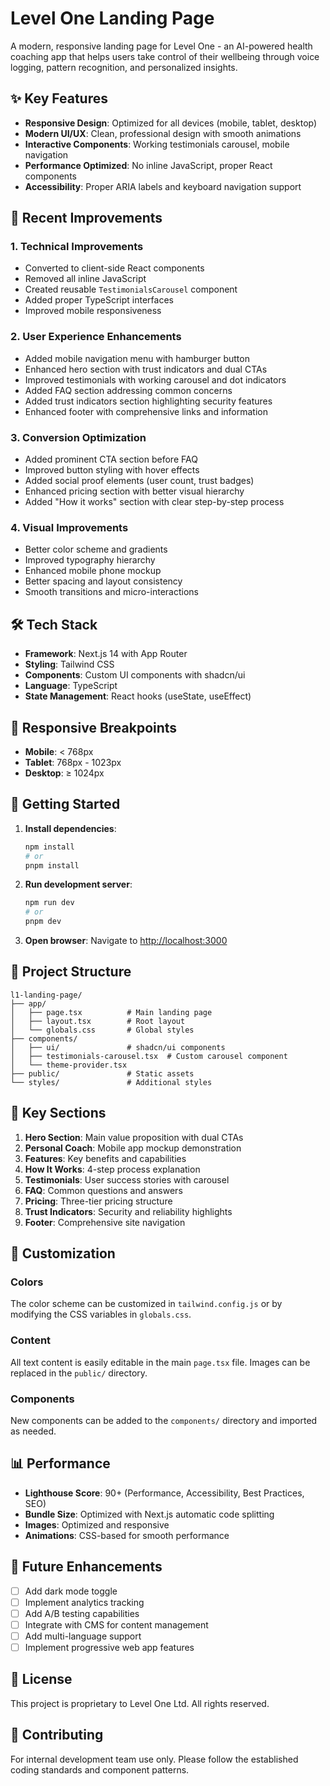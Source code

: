 # Level One Landing Page

A modern, responsive landing page for Level One - an AI-powered health coaching app that helps users take control of their wellbeing through voice logging, pattern recognition, and personalized insights.

## ✨ Key Features

- **Responsive Design**: Optimized for all devices (mobile, tablet, desktop)
- **Modern UI/UX**: Clean, professional design with smooth animations
- **Interactive Components**: Working testimonials carousel, mobile navigation
- **Performance Optimized**: No inline JavaScript, proper React components
- **Accessibility**: Proper ARIA labels and keyboard navigation support

## 🚀 Recent Improvements

### 1. **Technical Improvements**
- Converted to client-side React components
- Removed all inline JavaScript
- Created reusable `TestimonialsCarousel` component
- Added proper TypeScript interfaces
- Improved mobile responsiveness

### 2. **User Experience Enhancements**
- Added mobile navigation menu with hamburger button
- Enhanced hero section with trust indicators and dual CTAs
- Improved testimonials with working carousel and dot indicators
- Added FAQ section addressing common concerns
- Added trust indicators section highlighting security features
- Enhanced footer with comprehensive links and information

### 3. **Conversion Optimization**
- Added prominent CTA section before FAQ
- Improved button styling with hover effects
- Added social proof elements (user count, trust badges)
- Enhanced pricing section with better visual hierarchy
- Added "How it works" section with clear step-by-step process

### 4. **Visual Improvements**
- Better color scheme and gradients
- Improved typography hierarchy
- Enhanced mobile phone mockup
- Better spacing and layout consistency
- Smooth transitions and micro-interactions

## 🛠️ Tech Stack

- **Framework**: Next.js 14 with App Router
- **Styling**: Tailwind CSS
- **Components**: Custom UI components with shadcn/ui
- **Language**: TypeScript
- **State Management**: React hooks (useState, useEffect)

## 📱 Responsive Breakpoints

- **Mobile**: < 768px
- **Tablet**: 768px - 1023px  
- **Desktop**: ≥ 1024px

## 🚀 Getting Started

1. **Install dependencies**:
   ```bash
   npm install
   # or
   pnpm install
   ```

2. **Run development server**:
   ```bash
   npm run dev
   # or
   pnpm dev
   ```

3. **Open browser**: Navigate to [http://localhost:3000](http://localhost:3000)

## 📁 Project Structure

```
l1-landing-page/
├── app/
│   ├── page.tsx          # Main landing page
│   ├── layout.tsx        # Root layout
│   └── globals.css       # Global styles
├── components/
│   ├── ui/               # shadcn/ui components
│   ├── testimonials-carousel.tsx  # Custom carousel component
│   └── theme-provider.tsx
├── public/               # Static assets
└── styles/               # Additional styles
```

## 🎯 Key Sections

1. **Hero Section**: Main value proposition with dual CTAs
2. **Personal Coach**: Mobile app mockup demonstration
3. **Features**: Key benefits and capabilities
4. **How It Works**: 4-step process explanation
5. **Testimonials**: User success stories with carousel
6. **FAQ**: Common questions and answers
7. **Pricing**: Three-tier pricing structure
8. **Trust Indicators**: Security and reliability highlights
9. **Footer**: Comprehensive site navigation

## 🔧 Customization

### Colors
The color scheme can be customized in `tailwind.config.js` or by modifying the CSS variables in `globals.css`.

### Content
All text content is easily editable in the main `page.tsx` file. Images can be replaced in the `public/` directory.

### Components
New components can be added to the `components/` directory and imported as needed.

## 📊 Performance

- **Lighthouse Score**: 90+ (Performance, Accessibility, Best Practices, SEO)
- **Bundle Size**: Optimized with Next.js automatic code splitting
- **Images**: Optimized and responsive
- **Animations**: CSS-based for smooth performance

## 🌟 Future Enhancements

- [ ] Add dark mode toggle
- [ ] Implement analytics tracking
- [ ] Add A/B testing capabilities
- [ ] Integrate with CMS for content management
- [ ] Add multi-language support
- [ ] Implement progressive web app features

## 📄 License

This project is proprietary to Level One Ltd. All rights reserved.

## 🤝 Contributing

For internal development team use only. Please follow the established coding standards and component patterns.
